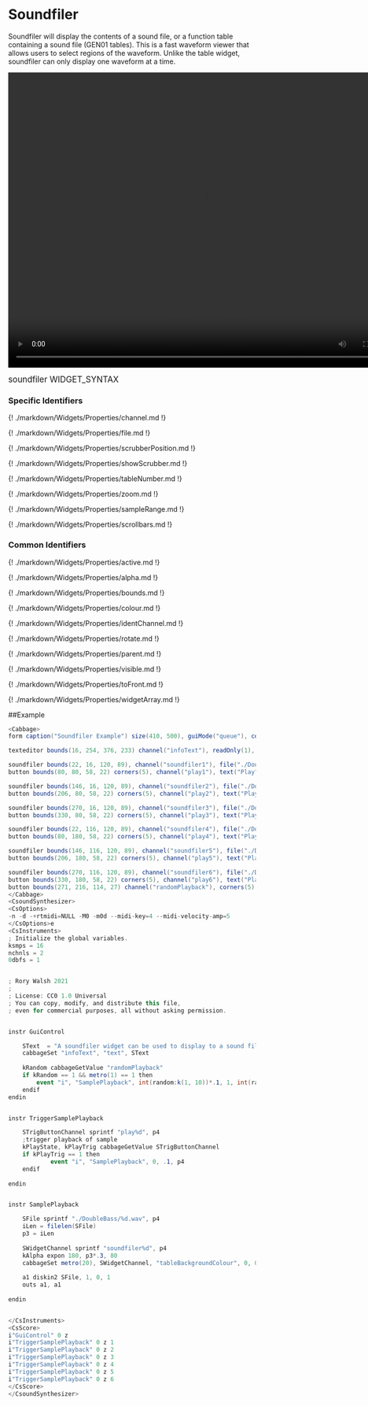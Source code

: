 # Soundfiler

Soundfiler will display the contents of a sound file, or a function table containing a sound file (GEN01 tables). This is a fast waveform viewer that allows users to select regions of the waveform. Unlike the table widget, soundfiler can only display one waveform at a time. 

<video width="800" height="600" controls>
<source src="../../images/docs/soundfiler.mp4">
</video> 

<big></pre>
soundfiler WIDGET_SYNTAX
</pre></big>

### Specific Identifiers

{! ./markdown/Widgets/Properties/channel.md  !}

{! ./markdown/Widgets/Properties/file.md !} 

{! ./markdown/Widgets/Properties/scrubberPosition.md !} 

{! ./markdown/Widgets/Properties/showScrubber.md !} 

{! ./markdown/Widgets/Properties/tableNumber.md  !}

{! ./markdown/Widgets/Properties/zoom.md !}  

{! ./markdown/Widgets/Properties/sampleRange.md !}  

{! ./markdown/Widgets/Properties/scrollbars.md !}  

### Common Identifiers

{! ./markdown/Widgets/Properties/active.md !} 

{! ./markdown/Widgets/Properties/alpha.md !} 

{! ./markdown/Widgets/Properties/bounds.md !}

{! ./markdown/Widgets/Properties/colour.md !} 

{! ./markdown/Widgets/Properties/identChannel.md !}  

{! ./markdown/Widgets/Properties/rotate.md !} 

{! ./markdown/Widgets/Properties/parent.md !} 

{! ./markdown/Widgets/Properties/visible.md  !}

{! ./markdown/Widgets/Properties/toFront.md !} 

{! ./markdown/Widgets/Properties/widgetArray.md !}  

<!--(End of identifiers)/-->

##Example
<!--(Widget Example)/-->
```csharp
<Cabbage>
form caption("Soundfiler Example") size(410, 500), guiMode("queue"), colour(2, 145, 209) pluginId("def1")

texteditor bounds(16, 254, 376, 233) channel("infoText"), readOnly(1), wrap(1), scrollbars(1)

soundfiler bounds(22, 16, 120, 89), channel("soundfiler1"), file("./DoubleBass/1.wav") colour(147, 210, 0), tableBackgroundColour(0, 0, 0, 80)
button bounds(80, 80, 58, 22) corners(5), channel("play1"), text("Play")

soundfiler bounds(146, 16, 120, 89), channel("soundfiler2"), file("./DoubleBass/2.wav") colour(147, 210, 0), tableBackgroundColour(0, 0, 0, 80)
button bounds(206, 80, 58, 22) corners(5), channel("play2"), text("Play")

soundfiler bounds(270, 16, 120, 89), channel("soundfiler3"), file("./DoubleBass/3.wav") colour(147, 210, 0), tableBackgroundColour(0, 0, 0, 80)
button bounds(330, 80, 58, 22) corners(5), channel("play3"), text("Play")

soundfiler bounds(22, 116, 120, 89), channel("soundfiler4"), file("./DoubleBass/4.wav") colour(147, 210, 0), tableBackgroundColour(0, 0, 0, 80)
button bounds(80, 180, 58, 22) corners(5), channel("play4"), text("Play")

soundfiler bounds(146, 116, 120, 89), channel("soundfiler5"), file("./DoubleBass/5.wav") colour(147, 210, 0), tableBackgroundColour(0, 0, 0, 80)
button bounds(206, 180, 58, 22) corners(5), channel("play5"), text("Play")

soundfiler bounds(270, 116, 120, 89), channel("soundfiler6"), file("./DoubleBass/6.wav") colour(147, 210, 0), tableBackgroundColour(0, 0, 0, 80)
button bounds(330, 180, 58, 22) corners(5), channel("play6"), text("Play")
button bounds(271, 216, 114, 27) channel("randomPlayback"), corners(5), text("Random Playback", "Stop")
</Cabbage>
<CsoundSynthesizer>
<CsOptions>
-n -d -+rtmidi=NULL -M0 -m0d --midi-key=4 --midi-velocity-amp=5
</CsOptions>e
<CsInstruments>
; Initialize the global variables. 
ksmps = 16
nchnls = 2
0dbfs = 1


; Rory Walsh 2021 
;
; License: CC0 1.0 Universal
; You can copy, modify, and distribute this file, 
; even for commercial purposes, all without asking permission. 


instr GuiControl

    SText  = "A soundfiler widget can be used to display to a sound file; from disk, or from a function table. It does not play back any audio, or produce any signal. All this must be handled using Csound.\n\nIn the example here, 6 samples are loaded from disk. The 'TriggerSamplePlayback' instrument is instantiated 6 times, one for each sample. This saves having to code 6 times.\n\nWhen the 'SamplePlayback' instrument is triggered is plays back the corresponding sample. It also changes the background colour of the soundfiler to give some visual feedback to the user as to when the sample is playing.\n\nFinally, a random button is added which triggers the six different sample to play back at random time intervals." 
    cabbageSet "infoText", "text", SText
        
    kRandom cabbageGetValue "randomPlayback"
    if kRandom == 1 && metro(1) == 1 then
        event "i", "SamplePlayback", int(random:k(1, 10))*.1, 1, int(random:k(1, 7))
    endif
endin


instr TriggerSamplePlayback 

    STrigButtonChannel sprintf "play%d", p4
    ;trigger playback of sample
    kPlayState, kPlayTrig cabbageGetValue STrigButtonChannel
    if kPlayTrig == 1 then
            event "i", "SamplePlayback", 0, .1, p4
    endif    
    
endin


instr SamplePlayback

    SFile sprintf "./DoubleBass/%d.wav", p4
    iLen = filelen(SFile)
    p3 = iLen
    
    SWidgetChannel sprintf "soundfiler%d", p4
    kAlpha expon 180, p3*.3, 80
    cabbageSet metro(20), SWidgetChannel, "tableBackgroundColour", 0, 0, 0, kAlpha     
    
    a1 diskin2 SFile, 1, 0, 1
    outs a1, a1  
        
endin


</CsInstruments>
<CsScore>
i"GuiControl" 0 z
i"TriggerSamplePlayback" 0 z 1
i"TriggerSamplePlayback" 0 z 2
i"TriggerSamplePlayback" 0 z 3
i"TriggerSamplePlayback" 0 z 4
i"TriggerSamplePlayback" 0 z 5
i"TriggerSamplePlayback" 0 z 6
</CsScore>
</CsoundSynthesizer>

```
<!--(End Widget Example)/-->
